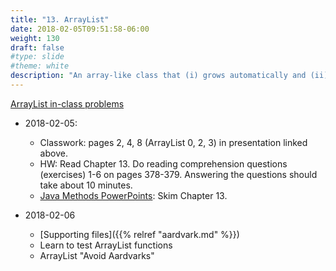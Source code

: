 ```yaml
---
title: "13. ArrayList"
date: 2018-02-05T09:51:58-06:00
weight: 130
draft: false
#type: slide
#theme: white
description: "An array-like class that (i) grows automatically and (ii) can delete elements."
---
```


[ArrayList in-class problems](https://docs.google.com/presentation/d/1gLoI2KTCvALpSvW26gLePK7NVkqIe84Aq9lgYkWqL24/edit?usp=sharing)

* 2018-02-05: 

   + Classwork: pages 2, 4, 8 (ArrayList 0, 2, 3) in presentation linked above.
   + HW: Read Chapter 13. Do reading comprehension questions (exercises) 1-6 on pages 378-379. Answering the questions should take about 10 minutes.
   + [Java Methods PowerPoints](http://www.skylit.com/javamethods2/ppt/index.html): Skim Chapter 13.

* 2018-02-06

    + [Supporting files]({{% relref "aardvark.md" %}})
    + Learn to test ArrayList functions
    + ArrayList "Avoid Aardvarks"
    
